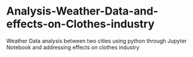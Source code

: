 # Analysis-Weather-Data-and-effects-on-Clothes-industry
Weather Data analysis between two cities using python through Jupyter Notebook and addressing effects on clothes industry
